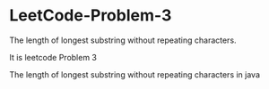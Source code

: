 # LeetCode-Problem-3
The length of longest substring without repeating characters.

It is leetcode Problem 3

The length of longest substring without repeating characters in java
